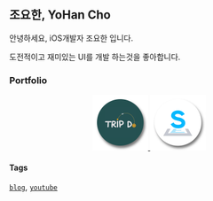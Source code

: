 ## 조요한, YoHan Cho
안녕하세요, iOS개발자 조요한 입니다.

도전적이고 재미있는 UI를 개발 하는것을 좋아합니다.

### Portfolio

<p align="center">
    <a href="https://github.com/devyhan93/TripDo">
        <img width="100" src="./images/TripDo.png">
    </a>
    </div>
    <a href="https://github.com/SoFastCar/sofastcar-iOS">
        <img width="100" src="./images/SoFastCar.png">
    </a>
<p>

#### Tags
[`blog`](https://devyhan93.github.io), [`youtube`](https://www.youtube.com/channel/UCHDe6Lsal0c5PhAwtH1j3Cg?view_as=subscriber)